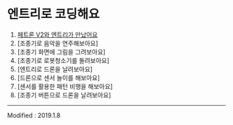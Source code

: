 
# 엔트리로 코딩해요

 1. [페트론 V2와 엔트리가 만났어요](lesson1)
 2. [조종기로 음악을 연주해보아요]
 3. [조종기 화면에 그림을 그려보아요]
 4. [조종기로 로봇청소기를 돌려보아요]
 5. [엔트리로 드론을 날려보아요]
 6. [드론으로 센서 놀이를 해보아요]
 7. [센서를 활용한 패턴 비행을 해보아요]
 8. [조종기 버튼으로 드론을 날려보아요]

---

Modified : 2019.1.8